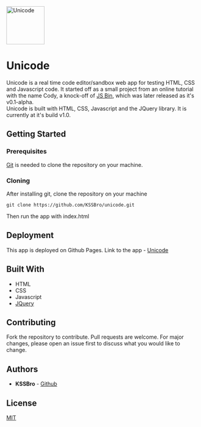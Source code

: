 <img alt="Unicode" src="https://raw.githubusercontent.com/KSSBro/unicode/master/public/images/logos/unicode-blue.png" height="100">

# Unicode

Unicode is a real time code editor/sandbox web app for testing HTML, CSS and Javascript code.
It started off as a small project from an online tutorial with the name Cody, a knock-off of [JS Bin](https://jsbin.com/), which was later released as it's v0.1-alpha.  
Unicode is built with HTML, CSS, Javascript and the JQuery library.
It is currently at it's build v1.0.

## Getting Started

### Prerequisites

[Git](https://git-scm.com/) is needed to clone the repository on your machine.

### Cloning

After installing git, clone the repository on your machine

```
git clone https://github.com/KSSBro/unicode.git
```

Then run the app with index.html

## Deployment

This app is deployed on Github Pages. Link to the app - [Unicode](https://kssbro.github.io/unicode/)

## Built With

- HTML
- CSS
- Javascript
- [JQuery](https://jquery.com/)

## Contributing

Fork the repository to contribute.
Pull requests are welcome. For major changes, please open an issue first to discuss what you would like to change.

## Authors

- **KSSBro** - [Github](https://github.com/KSSBro)

## License

[MIT](https://choosealicense.com/licenses/mit/)
